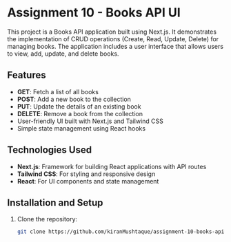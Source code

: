 # Assignment 10 - Books API UI

This project is a Books API application built using Next.js. It demonstrates the implementation of CRUD operations (Create, Read, Update, Delete) for managing books. The application includes a user interface that allows users to view, add, update, and delete books.

## Features

- **GET**: Fetch a list of all books
- **POST**: Add a new book to the collection
- **PUT**: Update the details of an existing book
- **DELETE**: Remove a book from the collection
- User-friendly UI built with Next.js and Tailwind CSS
- Simple state management using React hooks

## Technologies Used

- **Next.js**: Framework for building React applications with API routes
- **Tailwind CSS**: For styling and responsive design
- **React**: For UI components and state management

## Installation and Setup

1. Clone the repository:
   ```bash
   git clone https://github.com/kiranMushtaque/assignment-10-books-api-ui.git

